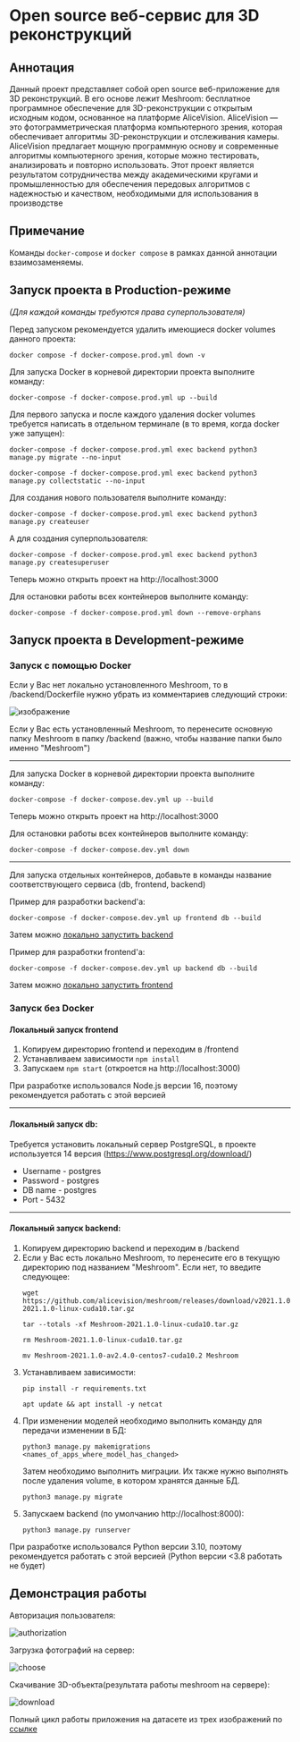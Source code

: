 # Open source веб-сервис для 3D реконструкций

## Аннотация

Данный проект представляет собой open source веб-приложение для 3D реконструкций. В его основе лежит Meshroom: бесплатное программное обеспечение для 3D-реконструкции с открытым исходным кодом, основанное на платформе AliceVision. AliceVision — это фотограмметрическая платформа компьютерного зрения, которая обеспечивает алгоритмы 3D-реконструкции и отслеживания камеры. AliceVision предлагает мощную программную основу и современные алгоритмы компьютерного зрения, которые можно тестировать, анализировать и повторно использовать. Этот проект является результатом сотрудничества между академическими кругами и промышленностью для обеспечения передовых алгоритмов с надежностью и качеством, необходимыми для использования в производстве

## Примечание

Команды `docker-compose` и `docker compose` в рамках данной аннотации взаимозаменяемы.

## Запуск проекта в Production-режиме
_(Для каждой команды требуются права суперпользователя)_

Перед запуском рекомендуется удалить имеющиеся docker volumes данного проекта:

```
docker compose -f docker-compose.prod.yml down -v
```

Для запуска Docker в корневой директории проекта выполните команду:

```
docker-compose -f docker-compose.prod.yml up --build
```

Для первого запуска и после каждого удаления docker volumes требуется написать в отдельном терминале (в то время, когда docker уже запущен):

```
docker-compose -f docker-compose.prod.yml exec backend python3 manage.py migrate --no-input
```
```
docker-compose -f docker-compose.prod.yml exec backend python3 manage.py collectstatic --no-input
```
Для создания нового пользователя выполните команду:
```
docker-compose -f docker-compose.prod.yml exec backend python3 manage.py createuser
```
А для создания суперпользователя:
```
docker-compose -f docker-compose.prod.yml exec backend python3 manage.py createsuperuser
```

Теперь можно открыть проект на http://localhost:3000

Для остановки работы всех контейнеров выполните команду:

```
docker-compose -f docker-compose.prod.yml down --remove-orphans
```

## Запуск проекта в Development-режиме

### Запуск с помощью Docker

Если у Вас нет локально установленного Meshroom, то в /backend/Dockerfile нужно убрать из комментариев следующий строки:

![изображение](https://user-images.githubusercontent.com/54911137/160781355-bb4b875e-57af-4090-acae-844dbfab72e3.png)

Если у Вас есть установленный Meshroom, то перенесите основную папку Meshroom в папку /backend (важно, чтобы название папки было именно "Meshroom")

---

Для запуска Docker в корневой директории проекта выполните команду:

```
docker-compose -f docker-compose.dev.yml up --build
```

Теперь можно открыть проект на http://localhost:3000

Для остановки работы всех контейнеров выполните команду:

```
docker-compose -f docker-compose.dev.yml down
```

---

Для запуска отдельных контейнеров, добавьте в команды название соответствующего сервиса (db, frontend, backend)

Пример для разработки backend'а:

```
docker-compose -f docker-compose.dev.yml up frontend db --build
```
Затем можно [локально запустить backend](#локальный-запуск-backend)

Пример для разработки frontend'а:

```
docker-compose -f docker-compose.dev.yml up backend db --build
```
Затем можно [локально запустить frontend](#локальный-запуск-frontend)

### Запуск без Docker

#### Локальный запуск frontend

1. Копируем директорию frontend и переходим в /frontend
2. Устанавливаем зависимости ```npm install```
3. Запускаем ```npm start``` (откроется на http://localhost:3000)

При разработке использовался Node.js версии 16, поэтому рекомендуется работать с этой версией

---

#### Локальный запуск db:

Требуется установить локальный сервер PostgreSQL, в проекте используется 14 версия (https://www.postgresql.org/download/)

* Username - postgres
* Password - postgres
* DB name - postgres
* Port - 5432

---

#### Локальный запуск backend:

1. Копируем директорию backend и переходим в /backend
2. Если у Вас есть локально Meshroom, то перенесите его в текущую директорию под названием "Meshroom". Если нет, то введите следующее:
   ``` 
   wget https://github.com/alicevision/meshroom/releases/download/v2021.1.0/Meshroom-2021.1.0-linux-cuda10.tar.gz
   ```
   ```
   tar --totals -xf Meshroom-2021.1.0-linux-cuda10.tar.gz
   ```
   ```
   rm Meshroom-2021.1.0-linux-cuda10.tar.gz
   ```
   ```
   mv Meshroom-2021.1.0-av2.4.0-centos7-cuda10.2 Meshroom
   ```
3. Устанавливаем зависимости:
   ```
   pip install -r requirements.txt
   ```
   ```
   apt update && apt install -y netcat
   ```
4. При изменении моделей необходимо выполнить команду для передачи изменении в БД:
   ```
   python3 manage.py makemigrations <names_of_apps_where_model_has_changed>
   ```
   Затем необходимо выполнить миграции. Их также нужно выполнять после удаления volume, в котором хранятся данные БД.
   ```
   python3 manage.py migrate
   ```
6. Запускаем backend (по умолчанию http://localhost:8000):
   ```
   python3 manage.py runserver
   ```

При разработке использовался Python версии 3.10, поэтому рекомендуется работать с этой версией (Python версии <3.8 работать не будет)

## Демонстрация работы

Авторизация пользователя:

![authorization](https://user-images.githubusercontent.com/54911137/167158242-e1efbfb6-49be-4ac0-9f77-74ca7333657d.gif)

Загрузка фотографий на сервер:

![choose](https://user-images.githubusercontent.com/54911137/167158284-40968857-da65-4e7f-b897-8ffc6dcee1a3.gif)

Скачивание 3D-объекта(результата работы meshroom на сервере):

![download](https://user-images.githubusercontent.com/54911137/167158358-39e97c5c-91ce-42fa-8474-83ca4f7e4183.gif)

Полный цикл работы приложения на датасете из трех изображений по [ссылке](https://drive.google.com/file/d/1hS83ccNoU1ThuXYxbfVh6diIyp7foyfB/view)
